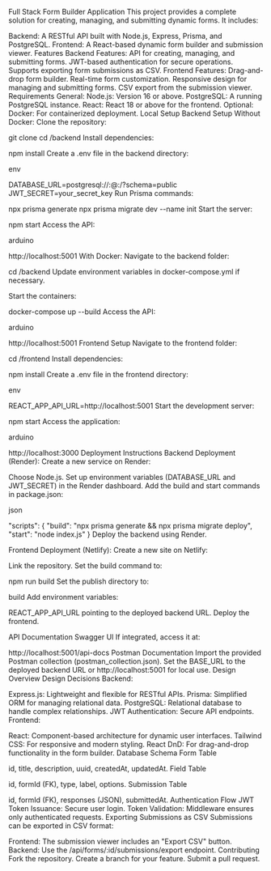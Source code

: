Full Stack Form Builder Application
This project provides a complete solution for creating, managing, and submitting dynamic forms. It includes:

Backend: A RESTful API built with Node.js, Express, Prisma, and PostgreSQL.
Frontend: A React-based dynamic form builder and submission viewer.
Features
Backend Features:
API for creating, managing, and submitting forms.
JWT-based authentication for secure operations.
Supports exporting form submissions as CSV.
Frontend Features:
Drag-and-drop form builder.
Real-time form customization.
Responsive design for managing and submitting forms.
CSV export from the submission viewer.
Requirements
General:
Node.js: Version 16 or above.
PostgreSQL: A running PostgreSQL instance.
React: React 18 or above for the frontend.
Optional:
Docker: For containerized deployment.
Local Setup
Backend Setup
Without Docker:
Clone the repository:



git clone <repository-url>
cd <project-folder>/backend
Install dependencies:



npm install
Create a .env file in the backend directory:

env

DATABASE_URL=postgresql://<username>:<password>@<host>:<port>/<database>?schema=public
JWT_SECRET=your_secret_key
Run Prisma commands:



npx prisma generate
npx prisma migrate dev --name init
Start the server:



npm start
Access the API:

arduino

http://localhost:5001
With Docker:
Navigate to the backend folder:



cd <project-folder>/backend
Update environment variables in docker-compose.yml if necessary.

Start the containers:



docker-compose up --build
Access the API:

arduino

http://localhost:5001
Frontend Setup
Navigate to the frontend folder:



cd <project-folder>/frontend
Install dependencies:



npm install
Create a .env file in the frontend directory:

env

REACT_APP_API_URL=http://localhost:5001
Start the development server:



npm start
Access the application:

arduino

http://localhost:3000
Deployment Instructions
Backend Deployment (Render):
Create a new service on Render:

Choose Node.js.
Set up environment variables (DATABASE_URL and JWT_SECRET) in the Render dashboard.
Add the build and start commands in package.json:

json

"scripts": {
  "build": "npx prisma generate && npx prisma migrate deploy",
  "start": "node index.js"
}
Deploy the backend using Render.

Frontend Deployment (Netlify):
Create a new site on Netlify:

Link the repository.
Set the build command to:


npm run build
Set the publish directory to:

build
Add environment variables:

REACT_APP_API_URL pointing to the deployed backend URL.
Deploy the frontend.

API Documentation
Swagger UI
If integrated, access it at:



http://localhost:5001/api-docs
Postman Documentation
Import the provided Postman collection (postman_collection.json).
Set the BASE_URL to the deployed backend URL or http://localhost:5001 for local use.
Design Overview
Design Decisions
Backend:

Express.js: Lightweight and flexible for RESTful APIs.
Prisma: Simplified ORM for managing relational data.
PostgreSQL: Relational database to handle complex relationships.
JWT Authentication: Secure API endpoints.
Frontend:

React: Component-based architecture for dynamic user interfaces.
Tailwind CSS: For responsive and modern styling.
React DnD: For drag-and-drop functionality in the form builder.
Database Schema
Form Table

id, title, description, uuid, createdAt, updatedAt.
Field Table

id, formId (FK), type, label, options.
Submission Table

id, formId (FK), responses (JSON), submittedAt.
Authentication Flow
JWT Token Issuance: Secure user login.
Token Validation: Middleware ensures only authenticated requests.
Exporting Submissions as CSV
Submissions can be exported in CSV format:

Frontend: The submission viewer includes an "Export CSV" button.
Backend: Use the /api/forms/:id/submissions/export endpoint.
Contributing
Fork the repository.
Create a branch for your feature.
Submit a pull request.

